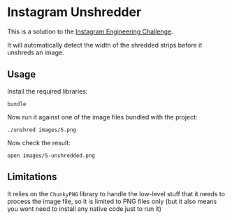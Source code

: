 # Instagram Unshredder

This is a solution to the [Instagram Engineering Challenge](http://instagram-engineering.tumblr.com/post/12651721845/instagram-engineering-challenge-the-unshredder).

It will automatically detect the width of the shredded strips before it unshreds an image.


## Usage

Install the required libraries:

    bundle
    
Now run it against one of the image files bundled with the project:

    ./unshred images/5.png

Now check the result:

    open images/5-unshredded.png
   

## Limitations

It relies on the `ChunkyPNG` library to handle the low-level stuff that it needs to process the image file, so it is limited to PNG files only (but it also means you wont need to install any native code just to run it)


